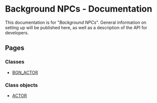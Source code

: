 # Background NPCs - Documentation
This documentation is for "*Background NPCs*". General information on setting up will be published here, as well as a description of the API for developers.

## Pages
### Classes
- [BGN_ACTOR](./classes/BGN_ACTOR/index.md)

### Class objects
- [ACTOR](./class-objects/actor/index.md)